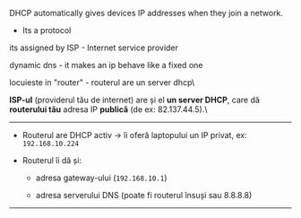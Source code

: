 DHCP automatically gives devices IP addresses when they join a network.

- Its a protocol

its assigned by ISP - Internet service provider

dynamic dns - it makes an ip behave like a fixed one

locuieste in "router" - routerul are un server dhcp\

**ISP-ul** (providerul tău de internet) are și el **un server DHCP**, care dă **routerului tău** adresa IP **publică** (de ex: 82.137.44.5).\


---

- Routerul are DHCP activ → îi oferă laptopului un IP privat, ex: `192.168.10.224`
    
- Routerul îi dă și:
    
    - adresa gateway-ului (`192.168.10.1`)
        
    - adresa serverului DNS (poate fi routerul însuși sau 8.8.8.8)


---
